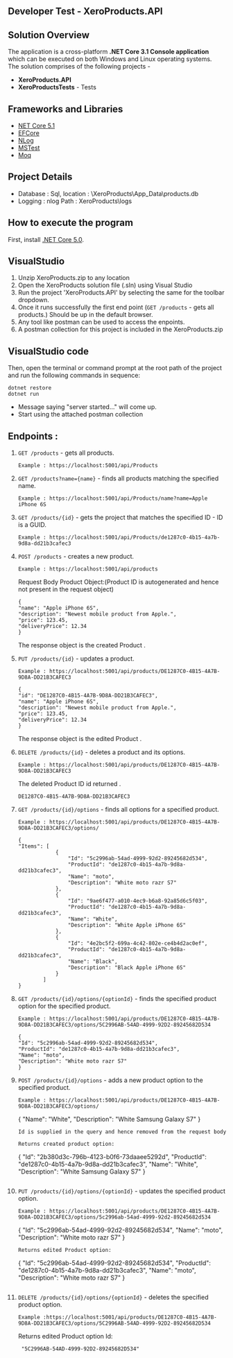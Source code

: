 ##  Developer Test - XeroProducts.API


## Solution Overview
The application is a cross-platform **.NET Core 3.1 Console application** which can be executed on both Windows and Linux operating systems.  
The solution comprises of the following projects - 

- **XeroProducts.API** 
- **XeroProductsTests** -  Tests

## Frameworks and Libraries
- [NET Core 5.1](https://docs.microsoft.com/en-us/aspnet/core/release-notes/aspnetcore-5.0?view=aspnetcore-5.0)
- [EFCore](https://github.com/dotnet/efcore)
- [NLog](https://github.com/NLog/NLog)
- [MSTest](https://docs.microsoft.com/en-us/dotnet/core/testing/unit-testing-with-mstest)
- [Moq](https://github.com/moq/moq4)

## Project Details
 - Database : Sql, location : \XeroProducts\App_Data\products.db
 - Logging : nlog Path : XeroProducts\logs




## How to execute the program

First, install [.NET Core 5.0](https://dotnet.microsoft.com/download/dotnet-core/5.0). 



## VisualStudio 

1. Unzip XeroProducts.zip to any location
2. Open the XeroProducts solution file (.sln) using Visual Studio 
3. Run the project 'XeroProducts.API' by selecting the same for the toolbar dropdown.
4. Once it runs successfully the first end point (`GET /products` - gets all products.) Should be up in the default browser.
5. Any tool like postman can be used to access the enpoints.
6. A postman collection for this project is included in the XeroProducts.zip

## VisualStudio code

Then, open the terminal or command prompt at the root path of the project  and run the following commands in sequence:

```
dotnet restore
dotnet run
```
- Message saying "server started..." will come up.
- Start using the attached postman collection

## Endpoints : 

1. `GET /products` - gets all products.
	```
	Example : https://localhost:5001/api/Products
	```

2. `GET /products?name={name}` - finds all products matching the specified name.
	```
	Example : https://localhost:5001/api/Products/name?name=Apple iPhone 6S
	```

3. `GET /products/{id}` - gets the project that matches the specified ID - ID is a GUID.
	```
	Example : https://localhost:5001/api/Products/de1287c0-4b15-4a7b-9d8a-dd21b3cafec3
	```

4. `POST /products` - creates a new product.
	```
	Example : https://localhost:5001/api/products
	```

	Request Body Product Object:(Product ID is autogenerated and hence not present in the request object)
	```
	{
    "name": "Apple iPhone 6S",
    "description": "Newest mobile product from Apple.",
    "price": 123.45,
    "deliveryPrice": 12.34
	}
	```
	The response object is the created Product .

5. `PUT /products/{id}` - updates a product.
	```
	Example : https://localhost:5001/api/products/DE1287C0-4B15-4A7B-9D8A-DD21B3CAFEC3
	```
	```
	{
    "id": "DE1287C0-4B15-4A7B-9D8A-DD21B3CAFEC3",
    "name": "Apple iPhone 6S",
    "description": "Newest mobile product from Apple.",
    "price": 123.45,
    "deliveryPrice": 12.34
	}
	```
	The response object is the edited Product .

6. `DELETE /products/{id}` - deletes a product and its options.
	```
	Example : https://localhost:5001/api/products/DE1287C0-4B15-4A7B-9D8A-DD21B3CAFEC3
	```

	The deleted Product ID id returned .
	```
	DE1287C0-4B15-4A7B-9D8A-DD21B3CAFEC3
	```

7. `GET /products/{id}/options` - finds all options for a specified product.
	```
	Example : https://localhost:5001/api/products/DE1287C0-4B15-4A7B-9D8A-DD21B3CAFEC3/options/
	```
	```
	{
    "Items": [
				{
					"Id": "5c2996ab-54ad-4999-92d2-89245682d534",
					"ProductId": "de1287c0-4b15-4a7b-9d8a-dd21b3cafec3",
					"Name": "moto",
					"Description": "White moto razr S7"
				},
				{
					"Id": "9ae6f477-a010-4ec9-b6a8-92a85d6c5f03",
					"ProductId": "de1287c0-4b15-4a7b-9d8a-dd21b3cafec3",
					"Name": "White",
					"Description": "White Apple iPhone 6S"
				},
				{
					"Id": "4e2bc5f2-699a-4c42-802e-ce4b4d2ac0ef",
					"ProductId": "de1287c0-4b15-4a7b-9d8a-dd21b3cafec3",
					"Name": "Black",
					"Description": "Black Apple iPhone 6S"
				}
			]
	}
	```

8. `GET /products/{id}/options/{optionId}` - finds the specified product option for the specified product.
	```
	Example : https://localhost:5001/api/products/DE1287C0-4B15-4A7B-9D8A-DD21B3CAFEC3/options/5C2996AB-54AD-4999-92D2-89245682D534
	```
	```
	{
    "Id": "5c2996ab-54ad-4999-92d2-89245682d534",
    "ProductId": "de1287c0-4b15-4a7b-9d8a-dd21b3cafec3",
    "Name": "moto",
    "Description": "White moto razr S7"
	}
	```

9. `POST /products/{id}/options` - adds a new product option to the specified product.
	```
	Example : https://localhost:5001/api/products/DE1287C0-4B15-4A7B-9D8A-DD21B3CAFEC3/options/
	```
	{
    "Name": "White",
    "Description": "White Samsung Galaxy S7"
	}
	```
	Id is supplied in the query and hence removed from the request body

	Returns created product option:
	```
	{
    "Id": "2b380d3c-796b-4123-b0f6-73daaee5292d",
    "ProductId": "de1287c0-4b15-4a7b-9d8a-dd21b3cafec3",
    "Name": "White",
    "Description": "White Samsung Galaxy S7"
	}
	```
10. `PUT /products/{id}/options/{optionId}` - updates the specified product option.
	```
	Example : https://localhost:5001/api/products/DE1287C0-4B15-4A7B-9D8A-DD21B3CAFEC3/options/5c2996ab-54ad-4999-92d2-89245682d534
	```
	{
    "Id": "5c2996ab-54ad-4999-92d2-89245682d534",
    "Name": "moto",
    "Description": "White moto razr S7"
	}
	```
	Returns edited Product option:
	```
	{
    "Id": "5c2996ab-54ad-4999-92d2-89245682d534",
    "ProductId": "de1287c0-4b15-4a7b-9d8a-dd21b3cafec3",
    "Name": "moto",
    "Description": "White moto razr S7"
	}
	```
11. `DELETE /products/{id}/options/{optionId}` - deletes the specified product option.
	```
	Example :https://localhost:5001/api/products/DE1287C0-4B15-4A7B-9D8A-DD21B3CAFEC3/options/5C2996AB-54AD-4999-92D2-89245682D534
	```

	Returns edited Product option Id:
	```
	 "5C2996AB-54AD-4999-92D2-89245682D534"
    ````
